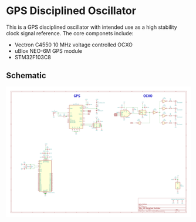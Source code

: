 # GPS Disciplined Oscillator

This is a GPS disciplined oscillator with intended use as a high stability clock signal reference. The core componets include:
* Vectron C4550 10 MHz voltage controlled OCXO
* uBlox NEO-6M GPS module
* STM32F103C8

## Schematic

<img src="./Docs/GPSDO.svg">

